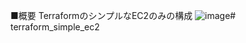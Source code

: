 ■概要
TerraformのシンプルなEC2のみの構成
![image](https://github.com/user-attachments/assets/6f0dd070-a57f-41ec-81a0-8cf951a8013a)# terraform_simple_ec2


